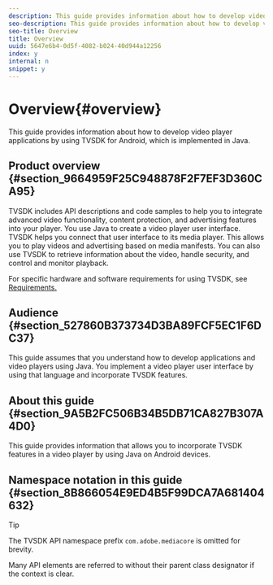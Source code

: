 ```yaml
---
description: This guide provides information about how to develop video player applications by using TVSDK for Android, which is implemented in Java.
seo-description: This guide provides information about how to develop video player applications by using TVSDK for Android, which is implemented in Java.
seo-title: Overview
title: Overview
uuid: 5647e6b4-0d5f-4082-b024-40d944a12256
index: y
internal: n
snippet: y
---
```


# Overview{#overview}

This guide provides information about how to develop video player applications by using TVSDK for Android, which is implemented in Java.

## Product overview {#section_9664959F25C948878F2F7EF3D360CA95}

TVSDK includes API descriptions and code samples to help you to integrate advanced video functionality, content protection, and advertising features into your player. You use Java to create a video player user interface. TVSDK helps you connect that user interface to its media player. This allows you to play videos and advertising based on media manifests. You can also use TVSDK to retrieve information about the video, handle security, and control and monitor playback.

For specific hardware and software requirements for using TVSDK, see [Requirements.](c_psdk_android_1.4_requirements.md)

## Audience {#section_527860B373734D3BA89FCF5EC1F6DC37}

This guide assumes that you understand how to develop applications and video players using Java. You implement a video player user interface by using that language and incorporate TVSDK features.

## About this guide {#section_9A5B2FC506B34B5DB71CA827B307A4D0}

This guide provides information that allows you to incorporate TVSDK features in a video player by using Java on Android devices.

## Namespace notation in this guide {#section_8B866054E9ED4B5F99DCA7A681404632}

>[!TIP]
>
>The TVSDK API namespace prefix `com.adobe.mediacore` is omitted for brevity. 
>
>Many API elements are referred to without their parent class designator if the context is clear.

